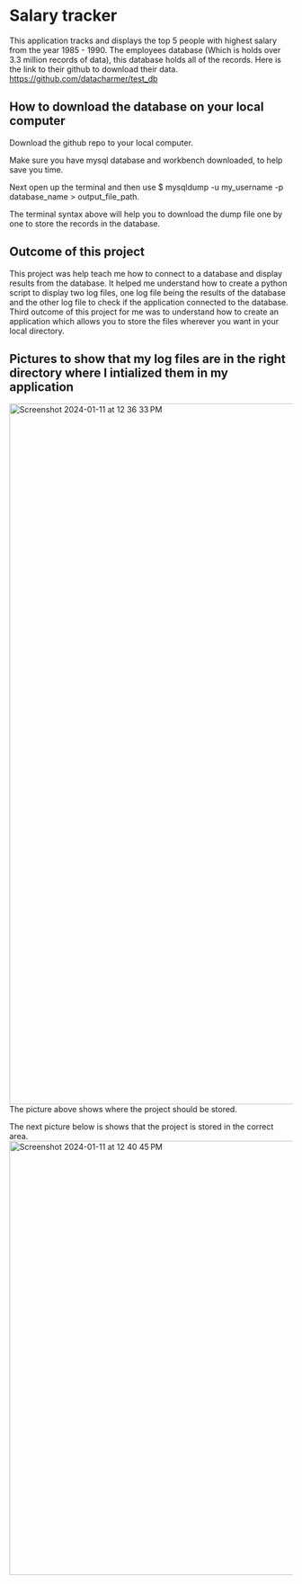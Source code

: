 # Salary tracker
This application tracks and displays the top 5 people with highest salary from the year 1985 - 1990.
The employees database (Which is holds over 3.3 million records of data), this database
holds all of the records. Here is the link to their github to download their data. 
https://github.com/datacharmer/test_db


## How to download the database on your local computer
Download the github repo to your local computer. 

Make sure you have mysql database and workbench downloaded, to help save you time.

Next open up the terminal and then use $ mysqldump -u my_username -p database_name > output_file_path.

The terminal syntax above will help you to download the dump file one by one to store the records in the database.

## Outcome of this project
This project was help teach me how to connect to a database and display results from the database.
It helped me understand how to create a python script to display two log files, one log file being the results of the database
and the other log file to check if the application connected to the database. 
Third outcome of this project for me was to understand how to create an application which allows you to store the files wherever
you want in your local directory.

## Pictures to show that my log files are in the right directory where I intialized them in my application
<img width="1248" alt="Screenshot 2024-01-11 at 12 36 33 PM" src="https://github.com/BharathPalanisamy/MySQL-Salary-tracker/assets/105821504/f098fa78-c29d-4dde-a245-ce8d92208d02">
The picture above shows where the project should be stored.

The next picture below is shows that the project is stored in the correct area.
<img width="773" alt="Screenshot 2024-01-11 at 12 40 45 PM" src="https://github.com/BharathPalanisamy/MySQL-Salary-tracker/assets/105821504/288a08a3-072c-4595-9fb8-c0c65a3b4c95">
